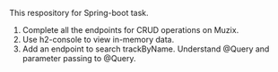 This respository for Spring-boot task.

1. Complete all the endpoints for CRUD operations on Muzix.
2. Use h2-console to view in-memory data.
3. Add an endpoint to search trackByName. Understand @Query and parameter passing to @Query.

